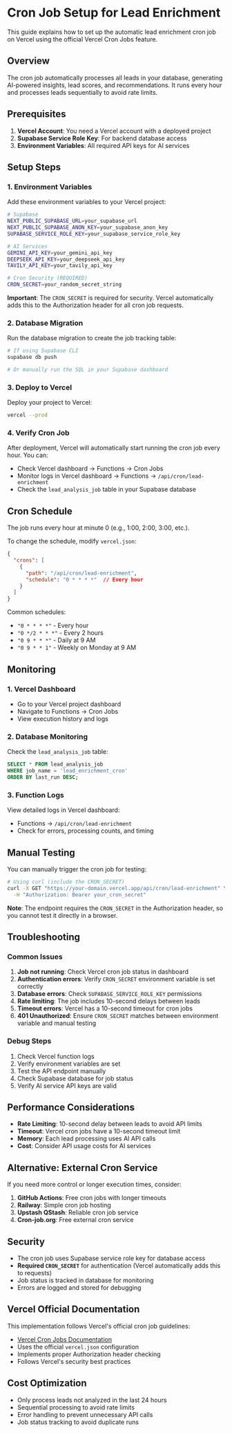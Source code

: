 # Cron Job Setup for Lead Enrichment

This guide explains how to set up the automatic lead enrichment cron job on Vercel using the official Vercel Cron Jobs feature.

## Overview

The cron job automatically processes all leads in your database, generating AI-powered insights, lead scores, and recommendations. It runs every hour and processes leads sequentially to avoid rate limits.

## Prerequisites

1. **Vercel Account**: You need a Vercel account with a deployed project
2. **Supabase Service Role Key**: For backend database access
3. **Environment Variables**: All required API keys for AI services

## Setup Steps

### 1. Environment Variables

Add these environment variables to your Vercel project:

```bash
# Supabase
NEXT_PUBLIC_SUPABASE_URL=your_supabase_url
NEXT_PUBLIC_SUPABASE_ANON_KEY=your_supabase_anon_key
SUPABASE_SERVICE_ROLE_KEY=your_supabase_service_role_key

# AI Services
GEMINI_API_KEY=your_gemini_api_key
DEEPSEEK_API_KEY=your_deepseek_api_key
TAVILY_API_KEY=your_tavily_api_key

# Cron Security (REQUIRED)
CRON_SECRET=your_random_secret_string
```

**Important**: The `CRON_SECRET` is required for security. Vercel automatically adds this to the Authorization header for all cron job requests.

### 2. Database Migration

Run the database migration to create the job tracking table:

```bash
# If using Supabase CLI
supabase db push

# Or manually run the SQL in your Supabase dashboard
```

### 3. Deploy to Vercel

Deploy your project to Vercel:

```bash
vercel --prod
```

### 4. Verify Cron Job

After deployment, Vercel will automatically start running the cron job every hour. You can:

- Check Vercel dashboard → Functions → Cron Jobs
- Monitor logs in Vercel dashboard → Functions → `/api/cron/lead-enrichment`
- Check the `lead_analysis_job` table in your Supabase database

## Cron Schedule

The job runs every hour at minute 0 (e.g., 1:00, 2:00, 3:00, etc.).

To change the schedule, modify `vercel.json`:

```json
{
  "crons": [
    {
      "path": "/api/cron/lead-enrichment",
      "schedule": "0 * * * *"  // Every hour
    }
  ]
}
```

Common schedules:
- `"0 * * * *"` - Every hour
- `"0 */2 * * *"` - Every 2 hours
- `"0 9 * * *"` - Daily at 9 AM
- `"0 9 * * 1"` - Weekly on Monday at 9 AM

## Monitoring

### 1. Vercel Dashboard

- Go to your Vercel project dashboard
- Navigate to Functions → Cron Jobs
- View execution history and logs

### 2. Database Monitoring

Check the `lead_analysis_job` table:

```sql
SELECT * FROM lead_analysis_job 
WHERE job_name = 'lead_enrichment_cron' 
ORDER BY last_run DESC;
```

### 3. Function Logs

View detailed logs in Vercel dashboard:
- Functions → `/api/cron/lead-enrichment`
- Check for errors, processing counts, and timing

## Manual Testing

You can manually trigger the cron job for testing:

```bash
# Using curl (include the CRON_SECRET)
curl -X GET "https://your-domain.vercel.app/api/cron/lead-enrichment" \
  -H "Authorization: Bearer your_cron_secret"
```

**Note**: The endpoint requires the `CRON_SECRET` in the Authorization header, so you cannot test it directly in a browser.

## Troubleshooting

### Common Issues

1. **Job not running**: Check Vercel cron job status in dashboard
2. **Authentication errors**: Verify `CRON_SECRET` environment variable is set correctly
3. **Database errors**: Check `SUPABASE_SERVICE_ROLE_KEY` permissions
4. **Rate limiting**: The job includes 10-second delays between leads
5. **Timeout errors**: Vercel has a 10-second timeout for cron jobs
6. **401 Unauthorized**: Ensure `CRON_SECRET` matches between environment variable and manual testing

### Debug Steps

1. Check Vercel function logs
2. Verify environment variables are set
3. Test the API endpoint manually
4. Check Supabase database for job status
5. Verify AI service API keys are valid

## Performance Considerations

- **Rate Limiting**: 10-second delay between leads to avoid API limits
- **Timeout**: Vercel cron jobs have a 10-second timeout limit
- **Memory**: Each lead processing uses AI API calls
- **Cost**: Consider API usage costs for AI services

## Alternative: External Cron Service

If you need more control or longer execution times, consider:

1. **GitHub Actions**: Free cron jobs with longer timeouts
2. **Railway**: Simple cron job hosting
3. **Upstash QStash**: Reliable cron job service
4. **Cron-job.org**: Free external cron service

## Security

- The cron job uses Supabase service role key for database access
- **Required `CRON_SECRET`** for authentication (Vercel automatically adds this to requests)
- Job status is tracked in database for monitoring
- Errors are logged and stored for debugging

## Vercel Official Documentation

This implementation follows Vercel's official cron job guidelines:
- [Vercel Cron Jobs Documentation](https://vercel.com/docs/cron-jobs)
- Uses the official `vercel.json` configuration
- Implements proper Authorization header checking
- Follows Vercel's security best practices

## Cost Optimization

- Only process leads not analyzed in the last 24 hours
- Sequential processing to avoid rate limits
- Error handling to prevent unnecessary API calls
- Job status tracking to avoid duplicate runs 
